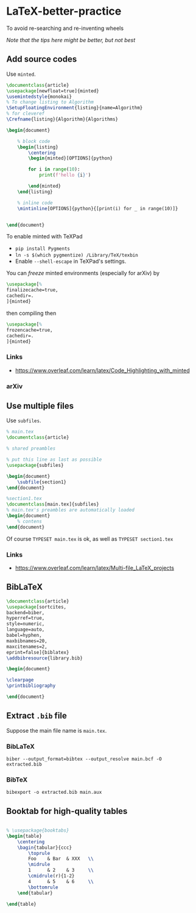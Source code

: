 # LaTeX-better-practice
To avoid re-searching and re-inventing wheels

*Note that the tips here might be better, but not best*

## Add source codes

Use `minted`.

```latex
\documentclass{article}
\usepackage[newfloat=true]{minted}
\usemintedstyle{monokai}
% To change listing to Algorithm
\SetupFloatingEnvironment{listing}{name=Algorithm}
% for cleveref
\Crefname{listing}{Algorithm}{Algorithms}

\begin{document}

    % block code
    \begin{listing}
        \centering
        \begin{minted}[OPTIONS]{python}

        for i in range(10):
            print(f'hello {i}')

        \end{minted}
    \end{listing}

    % inline code
    \mintinline[OPTIONS]{python}{[print(i) for _ in range(10)]} 


\end{document}
```

To enable minted with TeXPad

* `pip install Pygments`
* `ln -s $(which pygmentize) /Library/TeX/texbin`
* Enable `--shell-escape` in TeXPad's settings.

You can *freeze* minted environments (especially for arXiv) by

```latex
\usepackage[%
finalizecache=true,
cachedir=.
]{minted}
```

then compiling then

```latex
\usepackage[%
frozencache=true,
cachedir=.
]{minted}
```



### Links

* https://www.overleaf.com/learn/latex/Code_Highlighting_with_minted

### arXiv

## Use multiple files

Use `subfiles`.


```latex
% main.tex
\documentclass{article}

% shared preambles

% put this line as last as possible
\usepackage{subfiles}

\begin{document}
    \subfile{section1}
\end{document}
```

```latex
%section1.tex
\documentclass[main.tex]{subfiles}
% main.tex's preambles are automatically loaded
\begin{document}
    % contens
\end{document}
```

Of course `TYPESET main.tex` is ok, as well as `TYPESET section1.tex`

### Links

* https://www.overleaf.com/learn/latex/Multi-file_LaTeX_projects


## BibLaTeX

```latex
\documentclass{article}
\usepackage[sortcites,
backend=biber,
hyperref=true,
style=numeric,
language=auto,
babel=hyphen,
maxbibnames=20,
maxcitenames=2,
eprint=false]{biblatex}
\addbibresource{library.bib}

\begin{document}

\clearpage
\printbibliography

\end{document}
```

## Extract `.bib` file

Suppose the main file name is `main.tex`.

### BibLaTeX

`biber --output_format=bibtex --output_resolve main.bcf -O extracted.bib`

### BibTeX

`bibexport -o extracted.bib main.aux`

## Booktab for high-quality tables

```latex

% \usepackage{booktabs}
\begin{table}
    \centering
    \bagin{tabular}{ccc}
        \toprule
        Foo    & Bar  & XXX   \\ 
        \midrule
        1      & 2    & 3     \\ 
        \cmidrule(r){1-2}
        4      & 5    & 6     \\ 
        \bottomrule
    \end{tabular}

\end{table}
```
